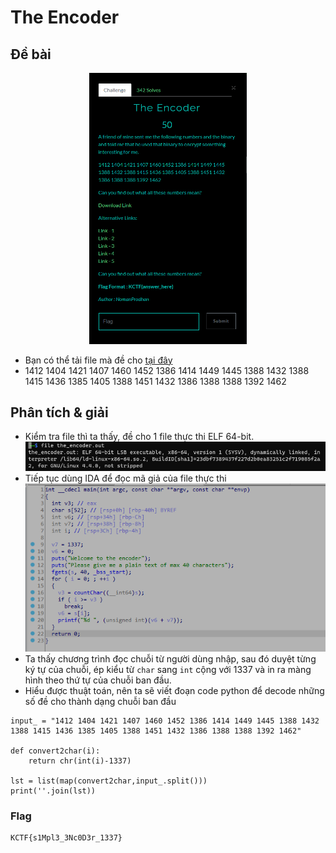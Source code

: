 # The Encoder

## Đề bài
<p align="center">
  <img src="./images/image0.png" width="50%" alt="accessibility text">
</p>

- Bạn có thể tải file mà đề cho [tại đây](./the_encoder.zip)
- 1412 1404 1421 1407 1460 1452 1386 1414 1449 1445 1388 1432 1388 1415 1436 1385 1405 1388 1451 1432 1386 1388 1388 1392 1462
## Phân tích & giải

- Kiểm tra file thì ta thấy, đề cho 1 file thực thi ELF 64-bit.
![check file](./images/image1.png)
- Tiếp tục dùng IDA để đọc mã giả của file thực thi
![check file](./images/image2.png)
- Ta thấy chương trình đọc chuỗi từ người dùng nhập, sau đó duyệt từng ký tự của chuỗi, ép kiểu từ `char` sang `int` cộng với 1337 và in ra màng hình theo thứ tự của chuỗi ban đầu.
- Hiểu được thuật toán, nên ta sẽ viết đoạn code python để decode những số đề cho thành dạng chuỗi ban đầu
```
input_ = "1412 1404 1421 1407 1460 1452 1386 1414 1449 1445 1388 1432 1388 1415 1436 1385 1405 1388 1451 1432 1386 1388 1388 1392 1462"

def convert2char(i):
    return chr(int(i)-1337)

lst = list(map(convert2char,input_.split()))
print(''.join(lst))
```
### Flag
    KCTF{s1Mpl3_3Nc0D3r_1337}